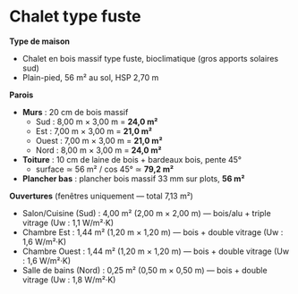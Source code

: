 # Chalet type fuste

**Type de maison**

- Chalet en bois massif type fuste, bioclimatique (gros apports solaires sud)  
- Plain-pied, 56 m² au sol, HSP 2,70 m  

**Parois**

- **Murs** : 20 cm de bois massif  
  - Sud   : 8,00 m × 3,00 m = **24,0 m²**  
  - Est   : 7,00 m × 3,00 m = **21,0 m²**  
  - Ouest : 7,00 m × 3,00 m = **21,0 m²**  
  - Nord  : 8,00 m × 3,00 m = **24,0 m²**  
- **Toiture** : 10 cm de laine de bois + bardeaux bois, pente 45°  
  - surface ≃ 56 m² / cos 45° ≃ **79,2 m²**  
- **Plancher bas** : plancher bois massif 33 mm sur plots, **56 m²**  

**Ouvertures** (fenêtres uniquement — total 7,13 m²)

- Salon/Cuisine (Sud)    : 4,00 m² (2,00 m × 2,00 m) — bois/alu + triple vitrage (Uw : 1,1 W/m²·K)  
- Chambre Est           : 1,44 m² (1,20 m × 1,20 m) — bois + double vitrage (Uw : 1,6 W/m²·K)  
- Chambre Ouest         : 1,44 m² (1,20 m × 1,20 m) — bois + double vitrage (Uw : 1,6 W/m²·K)  
- Salle de bains (Nord)  : 0,25 m² (0,50 m × 0,50 m) — bois + double vitrage (Uw : 1,8 W/m²·K)  
